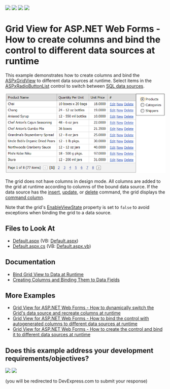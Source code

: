 <!-- default badges list -->
![](https://img.shields.io/endpoint?url=https://codecentral.devexpress.com/api/v1/VersionRange/128537928/15.1.3%2B)
[![](https://img.shields.io/badge/Open_in_DevExpress_Support_Center-FF7200?style=flat-square&logo=DevExpress&logoColor=white)](https://supportcenter.devexpress.com/ticket/details/E2967)
[![](https://img.shields.io/badge/📖_How_to_use_DevExpress_Examples-e9f6fc?style=flat-square)](https://docs.devexpress.com/GeneralInformation/403183)
[![](https://img.shields.io/badge/💬_Leave_Feedback-feecdd?style=flat-square)](#does-this-example-address-your-development-requirementsobjectives)
<!-- default badges end -->

# Grid View for ASP.NET Web Forms - How to create columns and bind the control to different data sources at runtime

This example demonstrates how to create columns and bind the [ASPxGridView](https://docs.devexpress.com/AspNet/DevExpress.Web.ASPxGridView) to different data sources at runtime. Select items in the [ASPxRadioButtonList](https://docs.devexpress.com/AspNet/DevExpress.Web.ASPxRadioButtonList) control to switch between [SQL data sources](https://docs.microsoft.com/en-us/dotnet/api/system.web.ui.webcontrols.sqldatasource?view=netframework-4.8).

![Bind grid to a data source at runtime](bind-grid-to-data-source.png)

The grid does not have columns in design mode. All columns are added to the grid at runtime according to columns of the bound data source. If the data source has the [insert](https://docs.microsoft.com/en-us/dotnet/api/system.web.ui.webcontrols.sqldatasource.insertcommand?view=netframework-4.8), [update](https://docs.microsoft.com/en-us/dotnet/api/system.web.ui.webcontrols.sqldatasource.updatecommand?view=netframework-4.8), or [delete](https://docs.microsoft.com/en-us/dotnet/api/system.web.ui.webcontrols.sqldatasource.deletecommand?view=netframework-4.8) command, the grid displays the [command column](https://docs.devexpress.com/AspNet/3701/components/grid-view/concepts/data-representation-basics/columns/command-columns?p=netframework).

Note that the grid's [EnableViewState](https://docs.microsoft.com/en-us/dotnet/api/system.web.ui.control.enableviewstate#System_Web_UI_Control_EnableViewState) property is set to `false` to avoid exceptions when binding the grid to a data source.

## Files to Look At

* [Default.aspx](./CS/WebSite/Default.aspx) (VB: [Default.aspx](./VB/Default.aspx))
* [Default.aspx.cs](./CS/WebSite/Default.aspx.cs) (VB: [Default.aspx.vb](./VB/Default.aspx.vb))

## Documentation

* [Bind Grid View to Data at Runtime](https://docs.devexpress.com/AspNet/403612/components/grid-view/concepts/bind-to-data/bind-to-data-at-runtime)
* [Creating Columns and Binding Them to Data Fields](https://docs.devexpress.com/AspNet/3698/components/grid-view/concepts/data-representation-basics/columns/creating-columns-and-binding-them-to-data-fields)

## More Examples

* [Grid View for ASP.NET Web Forms - How to dynamically switch the Grid's data source and recreate columns at runtime](https://www.devexpress.com/Support/Center/p/E448)
* [Grid View for ASP.NET Web Forms - How to bind the control with autogenerated columns to different data sources at runtime](https://www.devexpress.com/Support/Center/p/E2965)
* [Grid View for ASP.NET Web Forms - How to create the control and bind it to different data sources at runtime ](https://www.devexpress.com/Support/Center/p/E2968)
<!-- feedback -->
## Does this example address your development requirements/objectives?

[<img src="https://www.devexpress.com/support/examples/i/yes-button.svg"/>](https://www.devexpress.com/support/examples/survey.xml?utm_source=github&utm_campaign=aspxgridview-create-columns-and-bind-grid-at-runtime&~~~was_helpful=yes) [<img src="https://www.devexpress.com/support/examples/i/no-button.svg"/>](https://www.devexpress.com/support/examples/survey.xml?utm_source=github&utm_campaign=aspxgridview-create-columns-and-bind-grid-at-runtime&~~~was_helpful=no)

(you will be redirected to DevExpress.com to submit your response)
<!-- feedback end -->
